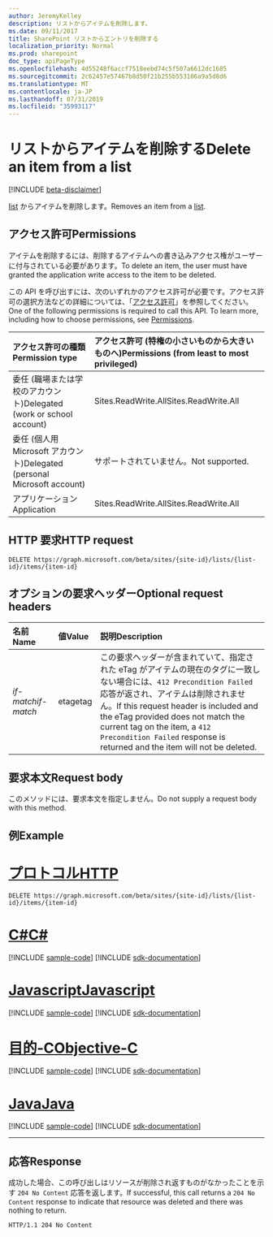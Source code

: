 ```yaml
---
author: JeremyKelley
description: リストからアイテムを削除します。
ms.date: 09/11/2017
title: SharePoint リストからエントリを削除する
localization_priority: Normal
ms.prod: sharepoint
doc_type: apiPageType
ms.openlocfilehash: 4d55248f6accf7518eebd74c5f507a6612dc1685
ms.sourcegitcommit: 2c62457e57467b8d50f21b255b553106a9a5d8d6
ms.translationtype: MT
ms.contentlocale: ja-JP
ms.lasthandoff: 07/31/2019
ms.locfileid: "35993117"
---
```

# <a name="delete-an-item-from-a-list"></a><span data-ttu-id="7f345-103">リストからアイテムを削除する</span><span class="sxs-lookup"><span data-stu-id="7f345-103">Delete an item from a list</span></span>

[!INCLUDE [beta-disclaimer](../../includes/beta-disclaimer.md)]

<span data-ttu-id="7f345-104">[list][] からアイテムを削除します。</span><span class="sxs-lookup"><span data-stu-id="7f345-104">Removes an item from a [list][].</span></span>

[list]: ../resources/list.md

## <a name="permissions"></a><span data-ttu-id="7f345-106">アクセス許可</span><span class="sxs-lookup"><span data-stu-id="7f345-106">Permissions</span></span>

<span data-ttu-id="7f345-107">アイテムを削除するには、削除するアイテムへの書き込みアクセス権がユーザーに付与されている必要があります。</span><span class="sxs-lookup"><span data-stu-id="7f345-107">To delete an item, the user must have granted the application write access to the item to be deleted.</span></span>

<span data-ttu-id="7f345-p101">この API を呼び出すには、次のいずれかのアクセス許可が必要です。アクセス許可の選択方法などの詳細については、「[アクセス許可](/graph/permissions-reference)」を参照してください。</span><span class="sxs-lookup"><span data-stu-id="7f345-p101">One of the following permissions is required to call this API. To learn more, including how to choose permissions, see [Permissions](/graph/permissions-reference).</span></span>

|<span data-ttu-id="7f345-110">アクセス許可の種類</span><span class="sxs-lookup"><span data-stu-id="7f345-110">Permission type</span></span>      | <span data-ttu-id="7f345-111">アクセス許可 (特権の小さいものから大きいものへ)</span><span class="sxs-lookup"><span data-stu-id="7f345-111">Permissions (from least to most privileged)</span></span>              |
|:--------------------|:---------------------------------------------------------|
|<span data-ttu-id="7f345-112">委任 (職場または学校のアカウント)</span><span class="sxs-lookup"><span data-stu-id="7f345-112">Delegated (work or school account)</span></span> | <span data-ttu-id="7f345-113">Sites.ReadWrite.All</span><span class="sxs-lookup"><span data-stu-id="7f345-113">Sites.ReadWrite.All</span></span>    |
|<span data-ttu-id="7f345-114">委任 (個人用 Microsoft アカウント)</span><span class="sxs-lookup"><span data-stu-id="7f345-114">Delegated (personal Microsoft account)</span></span> | <span data-ttu-id="7f345-115">サポートされていません。</span><span class="sxs-lookup"><span data-stu-id="7f345-115">Not supported.</span></span>    |
|<span data-ttu-id="7f345-116">アプリケーション</span><span class="sxs-lookup"><span data-stu-id="7f345-116">Application</span></span> | <span data-ttu-id="7f345-117">Sites.ReadWrite.All</span><span class="sxs-lookup"><span data-stu-id="7f345-117">Sites.ReadWrite.All</span></span> |

## <a name="http-request"></a><span data-ttu-id="7f345-118">HTTP 要求</span><span class="sxs-lookup"><span data-stu-id="7f345-118">HTTP request</span></span>

<!-- { "blockType": "ignored" } -->

```http
DELETE https://graph.microsoft.com/beta/sites/{site-id}/lists/{list-id}/items/{item-id}
```

## <a name="optional-request-headers"></a><span data-ttu-id="7f345-119">オプションの要求ヘッダー</span><span class="sxs-lookup"><span data-stu-id="7f345-119">Optional request headers</span></span>

| <span data-ttu-id="7f345-120">名前</span><span class="sxs-lookup"><span data-stu-id="7f345-120">Name</span></span>       | <span data-ttu-id="7f345-121">値</span><span class="sxs-lookup"><span data-stu-id="7f345-121">Value</span></span> | <span data-ttu-id="7f345-122">説明</span><span class="sxs-lookup"><span data-stu-id="7f345-122">Description</span></span>
|:-----------|:------|:--------------------------------------------------------
| <span data-ttu-id="7f345-123">_if-match_</span><span class="sxs-lookup"><span data-stu-id="7f345-123">_if-match_</span></span> | <span data-ttu-id="7f345-124">etag</span><span class="sxs-lookup"><span data-stu-id="7f345-124">etag</span></span>  | <span data-ttu-id="7f345-125">この要求ヘッダーが含まれていて、指定された eTag がアイテムの現在のタグに一致しない場合には、`412 Precondition Failed` 応答が返され、アイテムは削除されません。</span><span class="sxs-lookup"><span data-stu-id="7f345-125">If this request header is included and the eTag provided does not match the current tag on the item, a `412 Precondition Failed` response is returned and the item will not be deleted.</span></span>

## <a name="request-body"></a><span data-ttu-id="7f345-126">要求本文</span><span class="sxs-lookup"><span data-stu-id="7f345-126">Request body</span></span>

<span data-ttu-id="7f345-127">このメソッドには、要求本文を指定しません。</span><span class="sxs-lookup"><span data-stu-id="7f345-127">Do not supply a request body with this method.</span></span>

## <a name="example"></a><span data-ttu-id="7f345-128">例</span><span class="sxs-lookup"><span data-stu-id="7f345-128">Example</span></span>


# <a name="httptabhttp"></a>[<span data-ttu-id="7f345-129">プロトコル</span><span class="sxs-lookup"><span data-stu-id="7f345-129">HTTP</span></span>](#tab/http)
<!-- { "blockType": "request", "name": "delete-item", "scopes": "files.readwrite" } -->

```http
DELETE https://graph.microsoft.com/beta/sites/{site-id}/lists/{list-id}/items/{item-id}
```
# <a name="ctabcsharp"></a>[<span data-ttu-id="7f345-130">C#</span><span class="sxs-lookup"><span data-stu-id="7f345-130">C#</span></span>](#tab/csharp)
[!INCLUDE [sample-code](../includes/snippets/csharp/delete-item-csharp-snippets.md)]
[!INCLUDE [sdk-documentation](../includes/snippets/snippets-sdk-documentation-link.md)]

# <a name="javascripttabjavascript"></a>[<span data-ttu-id="7f345-131">Javascript</span><span class="sxs-lookup"><span data-stu-id="7f345-131">Javascript</span></span>](#tab/javascript)
[!INCLUDE [sample-code](../includes/snippets/javascript/delete-item-javascript-snippets.md)]
[!INCLUDE [sdk-documentation](../includes/snippets/snippets-sdk-documentation-link.md)]

# <a name="objective-ctabobjc"></a>[<span data-ttu-id="7f345-132">目的-C</span><span class="sxs-lookup"><span data-stu-id="7f345-132">Objective-C</span></span>](#tab/objc)
[!INCLUDE [sample-code](../includes/snippets/objc/delete-item-objc-snippets.md)]
[!INCLUDE [sdk-documentation](../includes/snippets/snippets-sdk-documentation-link.md)]

# <a name="javatabjava"></a>[<span data-ttu-id="7f345-133">Java</span><span class="sxs-lookup"><span data-stu-id="7f345-133">Java</span></span>](#tab/java)
[!INCLUDE [sample-code](../includes/snippets/java/delete-item-java-snippets.md)]
[!INCLUDE [sdk-documentation](../includes/snippets/snippets-sdk-documentation-link.md)]

---


## <a name="response"></a><span data-ttu-id="7f345-134">応答</span><span class="sxs-lookup"><span data-stu-id="7f345-134">Response</span></span>

<span data-ttu-id="7f345-135">成功した場合、この呼び出しはリソースが削除され返すものがなかったことを示す `204 No Content` 応答を返します。</span><span class="sxs-lookup"><span data-stu-id="7f345-135">If successful, this call returns a `204 No Content` response to indicate that resource was deleted and there was nothing to return.</span></span>

<!-- { "blockType": "response" } -->

```http
HTTP/1.1 204 No Content
```

<!--
{
  "type": "#page.annotation",
  "description": "",
  "keywords": "",
  "section": "documentation",
  "tocPath": "ListItem/Delete",
  "suppressions": [
  ]
}
-->
